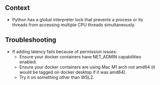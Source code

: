 ## Context

* Python has a global interpreter lock that prevents a process or its threads from accessing multiple CPU threads simultaneously.


## Troubleshooting

* If adding latency fails because of permission issues:
    * Ensure your docker containers have NET_ADMIN capabilities enabled.
    * Ensure your docker containers are using Mac M1 arch not amd64 (it would be tagged on docker desktop if it was amd64).
    * Try it on something other than WSL2.
